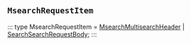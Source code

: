 ## `MsearchRequestItem`
:::
type MsearchRequestItem = [MsearchMultisearchHeader](./MsearchMultisearchHeader.md) | [SearchSearchRequestBody](./SearchSearchRequestBody.md);
:::
